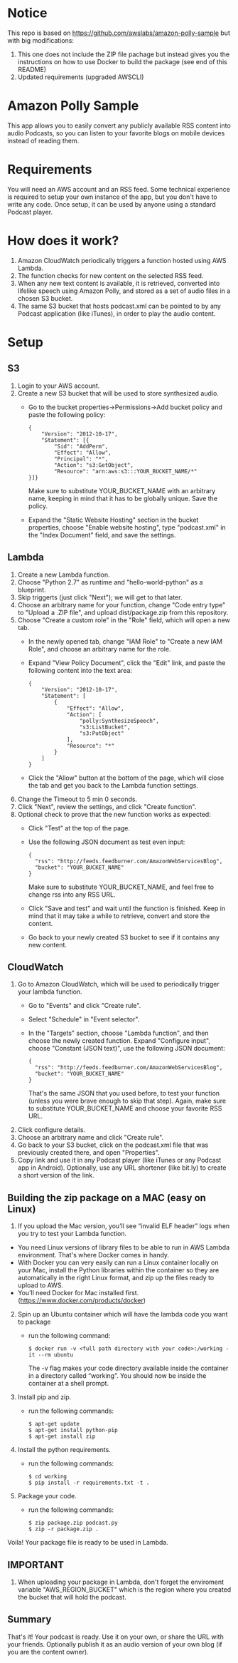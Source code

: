 # Notice
This repo is based on https://github.com/awslabs/amazon-polly-sample but with big modifications:
1. This one does not include the ZIP file pachage but instead gives you the instructions on how to use Docker to build the package (see end of this README)
2. Updated requirements (upgraded AWSCLI)


# Amazon Polly Sample
This app allows you to easily convert any publicly available RSS content into audio Podcasts, so you can listen to your favorite blogs on mobile devices instead of reading them.

# Requirements
You will need an AWS account and an RSS feed.
Some technical experience is required to setup your own instance of the app, but you don't have to write any code. Once setup, it can be used by anyone using a standard Podcast player.

# How does it work?
1. Amazon CloudWatch periodically triggers a function hosted using AWS Lambda.
2. The function checks for new content on the selected RSS feed.
3. When any new text content is available, it is retrieved, converted into lifelike speech using Amazon Polly, and stored as a set of audio files in a chosen S3 bucket.
4. The same S3 bucket that hosts podcast.xml can be pointed to by any Podcast application (like iTunes), in order to play the audio content.

# Setup
## S3
1. Login to your AWS account.
2. Create a new S3 bucket that will be used to store synthesized audio.
    * Go to the bucket properties->Permissions->Add bucket policy and paste the following policy:
    
        ```
        {
            "Version": "2012-10-17",
            "Statement": [{
                "Sid": "AddPerm",
                "Effect": "Allow",
                "Principal": "*",
                "Action": "s3:GetObject",
                "Resource": "arn:aws:s3:::YOUR_BUCKET_NAME/*"
        }]}
        ```
        Make sure to substitute YOUR_BUCKET_NAME with an arbitrary name, keeping in mind that it has to be globally unique. Save the policy.
    * Expand the "Static Website Hosting" section in the bucket properties, choose "Enable website hosting", type "podcast.xml" in the "Index Document" field, and save the settings.

## Lambda
1. Create a new Lambda function.
2. Choose "Python 2.7" as runtime and "hello-world-python" as a blueprint. 
3. Skip triggerts (just click "Next"); we will get to that later.
4. Choose an arbitrary name for your function, change "Code entry type" to "Upload a .ZIP file", and upload dist/package.zip from this repository.
5. Choose "Create a custom role" in the "Role" field, which will open a new tab.
    * In the newly opened tab, change "IAM Role" to "Create a new IAM Role", and choose an arbitrary name for the role.
    * Expand "View Policy Document", click the "Edit" link, and paste the following content into the text area:
    
        ```
        {
            "Version": "2012-10-17",
            "Statement": [
                {
                    "Effect": "Allow",
                    "Action": [
                        "polly:SynthesizeSpeech",
                        "s3:ListBucket",
                        "s3:PutObject"
                    ],
                    "Resource": "*"
                }
            ]
        }
        ```
    * Click the "Allow" button at the bottom of the page, which will close the tab and get you back to the Lambda function settings.
6. Change the Timeout to 5 min 0 seconds.
7. Click "Next", review the settings, and click "Create function".
8. Optional check to prove that the new function works as expected:
    * Click "Test" at the top of the page.
    * Use the following JSON document as test even input:
    
        ```
        {
          "rss": "http://feeds.feedburner.com/AmazonWebServicesBlog", 
          "bucket": "YOUR_BUCKET_NAME"
        }
        ```
        Make sure to substitute YOUR_BUCKET_NAME, and feel free to change rss into any RSS URL.
    * Click "Save and test" and wait until the function is finished. Keep in mind that it may take a while to retrieve, convert and store the content.
    * Go back to your newly created S3 bucket to see if it contains any new content.

## CloudWatch
1. Go to Amazon CloudWatch, which will be used to periodically trigger your lambda function.
    * Go to "Events" and click "Create rule".
    * Select "Schedule" in "Event selector".
    * In the "Targets" section, choose "Lambda function", and then choose the newly created function. Expand "Configure input", choose "Constant (JSON text)", use the following JSON document:
    
        ```
        {
          "rss": "http://feeds.feedburner.com/AmazonWebServicesBlog", 
          "bucket": "YOUR_BUCKET_NAME"
        }
        ```
        That's the same JSON that you used before, to test your function (unless you were brave enough to skip that step). Again, make sure to substitute YOUR_BUCKET_NAME and choose your favorite RSS URL.
2. Click configure details.
3. Choose an arbitrary name and click "Create rule".
4. Go back to your S3 bucket, click on the podcast.xml file that was previously created there, and open "Properties".
5. Copy link and use it in any Podcast player (like iTunes or any Podcast app in Android). Optionally, use any URL shortener (like bit.ly) to create a short version of the link.

 
## Building the zip package on a MAC (easy on Linux)
1. If you upload the Mac version, you’ll see “invalid ELF header” logs when you try to test your Lambda function.
* You need Linux versions of library files to be able to run in AWS Lambda environment. That's where Docker comes in handy. 
* With Docker you can very easily can run a Linux container locally on your Mac, install the Python libraries within the container so they are automatically in the right Linux format, and zip up the files ready to upload to AWS. 
* You’ll need Docker for Mac installed first. (https://www.docker.com/products/docker)

2. Spin up an Ubuntu container which will have the lambda code you want to package
    * run the following command:

        ```
        $ docker run -v <full path directory with your code>:/working -it --rm ubuntu
        ```
        The -v flag makes your code directory available inside the container in a directory called “working”.
        You should now be inside the container at a shell prompt.

3. Install pip and zip.
    * run the following commands:    
        ```
        $ apt-get update
        $ apt-get install python-pip
        $ apt-get install zip
        ```

4. Install the python requirements.
    * run the following commands:    
        ```
        $ cd working
        $ pip install -r requirements.txt -t .
        ```

5. Package your code.
    * run the following commands:
        ```
        $ zip package.zip podcast.py
        $ zip -r package.zip .
        ```

Voila! Your package file is ready to be used in Lambda.

## IMPORTANT
1.  When uploading your package in Lambda, don't forget the enviroment variable "AWS_REGION_BUCKET" which is the region where you created the bucket that will hold the podcast.

## Summary
That's it! Your podcast is ready. Use it on your own, or share the URL with your friends. Optionally publish it as an audio version of your own blog (if you are the content owner).

